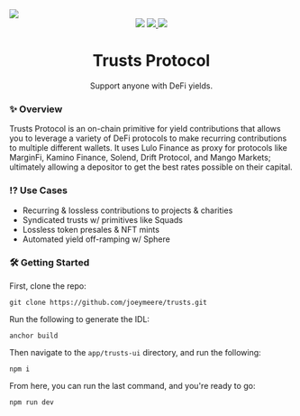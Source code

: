 <img src="https://i.imgur.com/UbTNpJ6.png">
<div align="center">
  <img src="https://badgen.net/badge/version/1.0/orange">
  <a href="https://www.npmjs.com/package/@arrangedev/trusts-sdk" target="_blank" rel="noopener noreferrer">
    <img src="https://badgen.net/badge/npm/0.1.3/orange">
  </a>
  <img src="https://badgen.net/badge/contributions/open/orange">
</div>
<h1 align="center">Trusts Protocol</h1>
<p align="center">Support anyone with DeFi yields.</p>
<div>
  <h3>✨ Overview</h2>
  <p>
   Trusts Protocol is an on-chain primitive for yield contributions that allows you to leverage a variety of DeFi protocols to make recurring contributions to multiple different wallets. 
   It uses Lulo Finance as proxy for protocols like MarginFi, Kamino Finance, Solend, Drift Protocol, and Mango Markets; ultimately allowing a depositor to get the best rates possible on their
   capital.
  </p>
</div>
<div>
  <h3>⁉️ Use Cases</h2>
  <ul>
    <li>Recurring & lossless contributions to projects & charities</li>
    <li>Syndicated trusts w/ primitives like Squads</li>
    <li>Lossless token presales & NFT mints</li>
    <li>Automated yield off-ramping w/ Sphere</li>
  </ul>
</div>
<h3>🛠 Getting Started</h2>
First, clone the repo:

```
git clone https://github.com/joeymeere/trusts.git
```

Run the following to generate the IDL:
```
anchor build
```

Then navigate to the ```app/trusts-ui``` directory, and run the following:
```
npm i
```

From here, you can run the last command, and you're ready to go:
```
npm run dev
```
